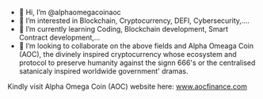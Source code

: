 - 👋 Hi, I’m @alphaomegacoinaoc
- 👀 I’m interested in Blockchain, Cryptocurrency, DEFI, Cybersecurity,....
- 🌱 I’m currently learning Coding, Blockchain development, Smart Contract development,...
- 💞️ I’m looking to collaborate on the above fields and Alpha Omeaga Coin (AOC), the divinely inspired cryptocurrency whose ecosystem and protocol to preserve humanity against the signn 666's or the 
centralised satanicaly inspired worldwide government' dramas. 

Kindly visit Alpha Omega Coin (AOC) website here: www.aocfinance.com 
<!---
alphaomegacoinaoc/alphaomegacoinaoc is a ✨ special ✨ repository because its `README.md` (this file) appears on your GitHub profile.
You can click the Preview link to take a look at your changes.
--->
